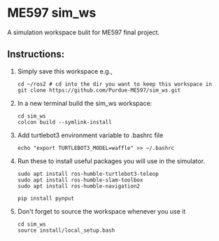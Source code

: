 # ME597 sim_ws
A simulation workspace bulit for ME597 final project. 

## Instructions:
1. Simply save this workspace e.g., 
    ```
    cd ~/ros2 # cd into the dir you want to keep this workspace in
    git clone https://github.com/Purdue-ME597/sim_ws.git
    ```

2. In a new terminal build the sim_ws workspace: 
    ```
    cd sim_ws
    colcon build --symlink-install
    ```

3. Add turtlebot3 environment variable to .bashrc file
    ```
    echo "export TURTLEBOT3_MODEL=waffle" >> ~/.bashrc
    ```
4. Run these to install useful packages you will use in the simulator.
    ```
    sudo apt install ros-humble-turtlebot3-teleop
    sudo apt install ros-humble-slam-toolbox
    sudo apt install ros-humble-navigation2
    ```
    
    ```
    pip install pynput
    ```

5. Don't forget to source the workspace whenever you use it
    ```
    cd sim_ws
    source install/local_setup.bash
    ```
